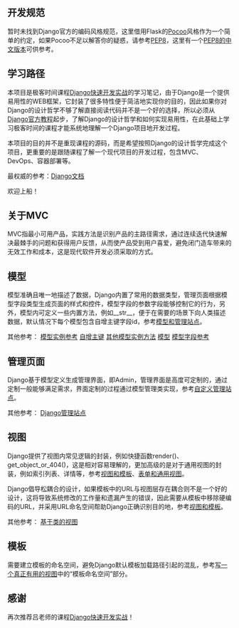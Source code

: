 ## 开发规范

暂时未找到Django官方的编码风格规范，这里借用Flask的[Pocoo](https://dormousehole.readthedocs.io/en/1.1.2/styleguide.html)风格作为一个简单的约定，如果Pocoo不足以解答你的疑惑，请参考[PEP8](https://www.python.org/dev/peps/pep-0008/)，这里有一个[PEP8的中文版本](https://www.cnblogs.com/bymo/p/9567140.html)可供参考。

## 学习路径

本项目是极客时间课程[Django快速开发实战](https://time.geekbang.org/course/intro/100061901)的学习笔记，由于Django是一个提供易用性的WEB框架，它封装了很多特性便于简洁地实现你的目的，因此如果你对Django的设计哲学不够了解直接阅读代码并不是一个好的选择，所以必须从[Django官方教程](https://docs.djangoproject.com/zh-hans/3.2/intro/)起步，了解Django的设计哲学和如何实现易用性，在此基础上学习极客时间的课程才能系统地理解一个Django项目地开发过程。

本项目的目的并不是重现课程的源码，而是希望按照Django的设计哲学完成这个项目，更重要的是跟随课程了解一个现代项目的开发过程，包含MVC、DevOps、容器部署等。

最权威的参考：[Django文档](https://docs.djangoproject.com/zh-hans/3.2/)

欢迎上船！

## 关于MVC

MVC指最小可用产品，实践方法是识别产品的主路径需求，通过连续迭代快速解决最棘手的问题和获得用户反馈，从而使产品受到用户喜爱，避免闭门造车带来的无效工作和成本，这是现代软件开发必须采取的方式。

## 模型

模型准确且唯一地描述了数据，Django内置了常用的数据类型，管理页面根据模型字段类型生成页面的样式和控件，模型字段的参数字段能够控制它的行为，另外，模型内可定义一些内置方法，例如__str__，便于在需要的场景下向人类描述数据，默认情况下每个模型包含自增主键字段id，参考[模型和管理站点](https://docs.djangoproject.com/zh-hans/3.2/intro/tutorial02/)。

其他参考：
[模型实例参考](https://docs.djangoproject.com/zh-hans/3.2/ref/models/instances/#model-instance-reference)
[自增主键](https://docs.djangoproject.com/zh-hans/3.2/ref/models/instances/#auto-incrementing-primary-keys)
[其他模型实例方法](https://docs.djangoproject.com/zh-hans/3.2/ref/models/instances/#other-model-instance-methods)
[模型](https://docs.djangoproject.com/zh-hans/3.2/topics/db/models/#module-django.db.models)
[模型字段参考](https://docs.djangoproject.com/zh-hans/3.2/ref/models/fields/#module-django.db.models.fields)

## 管理页面

Django基于模型定义生成管理界面，即Admin，管理界面是高度可定制的，通过定制一般能够满足需求，界面定制的过程通过模型管理类实现，参考[自定义管理站点](https://docs.djangoproject.com/zh-hans/3.2/intro/tutorial07/)。

其他参考：
[Django管理站点](https://docs.djangoproject.com/zh-hans/3.2/ref/contrib/admin/#module-django.contrib.admin)

## 视图

Django提供了视图内常见逻辑的封装，例如快捷函数render()、get_object_or_404()，这是相对容易理解的，更加高级的是对于通用视图的封装，例如索引列表、详情等，参考[视图和模板](https://docs.djangoproject.com/zh-hans/3.2/intro/tutorial03/)、[表单和通用视图](https://docs.djangoproject.com/zh-hans/3.2/intro/tutorial04/)。

Django倡导松耦合的设计，如果模板中的URL与视图层存在耦合则不是一个好的设计，这将导致系统修改的工作量和遗漏产生的错误，因此需要从模板中移除硬编码的URL，并采用URL命名空间帮助Django正确识别目的地，参考[视图和模板](https://docs.djangoproject.com/zh-hans/3.2/intro/tutorial03/)。

其他参考：
[基于类的视图](https://docs.djangoproject.com/zh-hans/3.2/topics/class-based-views/)

## 模板

需要建立模板的命名空间，避免Django默认模板加载路径引起的混乱，参考[写一个真正有用的视图](https://docs.djangoproject.com/zh-hans/3.2/intro/tutorial03/#write-views-that-actually-do-something)中的“模板命名空间”部分。

## 感谢

再次推荐吕老师的课程[Django快速开发实战](https://time.geekbang.org/course/intro/100061901)！
